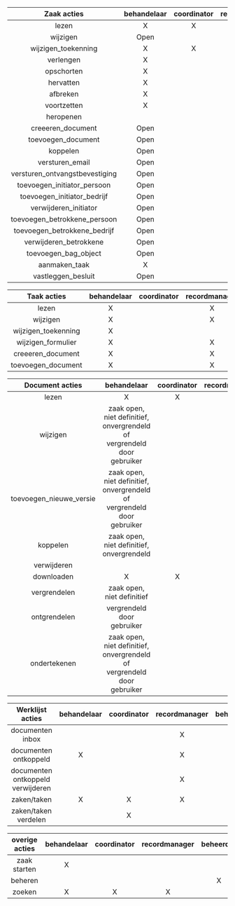|          Zaak acties           | behandelaar | coordinator | recordmanager | beheerder |
|:------------------------------:|:-----------:|:-----------:|:-------------:|:---------:|
|             lezen              |      X      |      X      |       X       |           |
|            wijzigen            |    Open     |             |       X       |           |
|      wijzigen_toekenning       |      X      |      X      |       X       |           |
|           verlengen            |      X      |             |               |           |
|           opschorten           |      X      |             |               |           |
|           hervatten            |      X      |             |               |           |
|            afbreken            |      X      |             |       X       |           |
|          voortzetten           |      X      |             |       X       |           |
|           heropenen            |             |             |       X       |           |
|       creeeren_document        |    Open     |             |       X       |           |
|       toevoegen_document       |    Open     |             |       X       |           |
|            koppelen            |    Open     |             |       X       |           |
|        versturen_email         |    Open     |             |               |           |
| versturen_ontvangstbevestiging |    Open     |             |               |           |
|  toevoegen_initiator_persoon   |    Open     |             |               |           |
|  toevoegen_initiator_bedrijf   |    Open     |             |               |           |
|     verwijderen_initiator      |    Open     |             |               |           |
|  toevoegen_betrokkene_persoon  |    Open     |             |               |           |
|  toevoegen_betrokkene_bedrijf  |    Open     |             |               |           |
|     verwijderen_betrokkene     |    Open     |             |               |           |
|      toevoegen_bag_object      |    Open     |             |               |           |
|         aanmaken_taak          |      X      |             |               |           |
|       vastleggen_besluit       |    Open     |             |               |           |

|     Taak acties     | behandelaar | coordinator | recordmanager | beheerder |
|:-------------------:|:-----------:|:-----------:|:-------------:|:---------:|
|        lezen        |      X      |             |       X       |           |
|     wijzigen        |      X      |             |       X       |           |
| wijzigen_toekenning |      X      |             |               |           |
| wijzigen_formulier  |      X      |             |       X       |           |
|  creeeren_document  |      X      |             |       X       |           |
| toevoegen_document  |      X      |             |       X       |           |

|     Document acties     |                               behandelaar                                | coordinator | recordmanager | beheerder |
|:-----------------------:|:------------------------------------------------------------------------:|:-----------:|:-------------:|:---------:|
|          lezen          |                                    X                                     |      X      |       X       |           |
|        wijzigen         | zaak open, niet definitief, onvergrendeld of vergrendeld door gebruiker  |             |       X       |           |
| toevoegen_nieuwe_versie | zaak open, niet definitief, onvergrendeld of vergrendeld door gebruiker  |             |       X       |           |
|        koppelen         |                zaak open, niet definitief, onvergrendeld                 |             |       X       |           |
|       verwijderen       |                                                                          |             |       X       |           |
|       downloaden        |                                    X                                     |      X      |       X       |           |
|      vergrendelen       |                        zaak open, niet definitief                        |             |       X       |           |
|      ontgrendelen       |                        vergrendeld door gebruiker                        |             |       X       |           |
|      ondertekenen       | zaak open, niet definitief, onvergrendeld of vergrendeld door gebruiker  |             |               |           |

|         Werklijst acties          | behandelaar | coordinator | recordmanager | beheerder |
|:---------------------------------:|:-----------:|:-----------:|:-------------:|:---------:|
|         documenten inbox          |             |             |       X       |           |
|       documenten ontkoppeld       |      X      |             |       X       |           |
| documenten ontkoppeld verwijderen |             |             |       X       |           |
|            zaken/taken            |      X      |      X      |       X       |           |
|       zaken/taken verdelen        |             |      X      |               |           |

|    overige acties    | behandelaar | coordinator | recordmanager | beheerder |
|:--------------------:|:-----------:|:-----------:|:-------------:|:---------:|
|     zaak starten     |      X      |             |               |           |
|       beheren        |             |             |               |     X     |
|        zoeken        |      X      |      X      |       X       |           |
